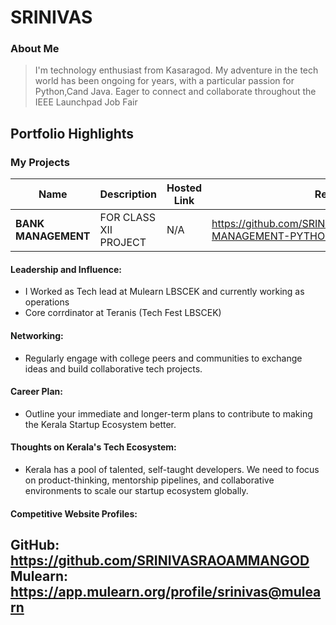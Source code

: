 # SRINIVAS
### About Me

>I'm technology enthusiast from Kasaragod. My adventure in the tech world has been ongoing for years, with a particular passion for Python,Cand Java. Eager to connect and collaborate throughout the IEEE Launchpad Job Fair


## Portfolio Highlights

### My Projects

| Name                | Description                                                               | Hosted Link                              | Repo Link                                                      |
|---------------------|---------------------------------------------------------------------------|------------------------------------------|----------------------------------------------------------------|
| **BANK MANAGEMENT**  | FOR CLASS XII PROJECT                                              |N/A    |https://github.com/SRINIVASRAOAMMANGOD/BANK-MANAGEMENT-PYTHON          |


#### Leadership and Influence:

- I Worked as Tech lead at Mulearn LBSCEK and currently working as operations 
- Core corrdinator at Teranis (Tech Fest LBSCEK)
#### Networking:

- Regularly engage with college peers and communities to exchange ideas and build collaborative tech projects.

#### Career Plan:

- Outline your immediate and longer-term plans to contribute to making the Kerala Startup Ecosystem better.

#### Thoughts on Kerala's Tech Ecosystem:

- Kerala has a pool of talented, self-taught developers. We need to focus on product-thinking, mentorship pipelines, and collaborative environments to scale our startup ecosystem globally.



#### Competitive Website Profiles:
GitHub: https://github.com/SRINIVASRAOAMMANGOD \
Mulearn: https://app.mulearn.org/profile/srinivas@mulearn
---
